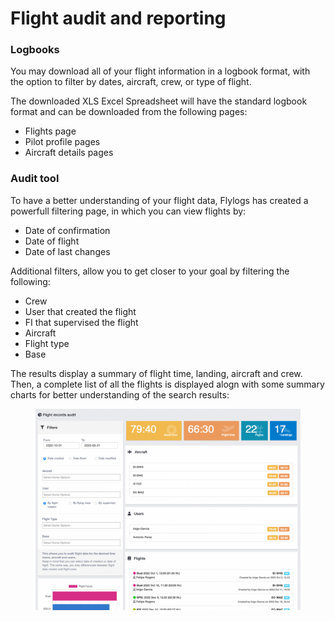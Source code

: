 # Flight audit and reporting

### Logbooks

You may download all of your flight information in a logbook format, with the option to filter by dates, aircraft, crew, or type of flight.

The downloaded XLS Excel Spreadsheet will have the standard logbook format and can be downloaded from the following pages:

* Flights page
* Pilot profile pages
* Aircraft details pages

### Audit tool

To have a better understanding of your flight data, Flylogs has created a powerfull filtering page, in which you can view flights by:

* Date of confirmation
* Date of flight
* Date of last changes

Additional filters, allow you to get closer to your goal by filtering the following:

* Crew
* User that created the flight
* FI that supervised the flight
* Aircraft
* Flight type
* Base

The results display a summary of flight time, landing, aircraft and crew. Then, a complete list of all the flights is displayed alogn with some summary charts for better understanding of the search results:

<figure><img src="../.gitbook/assets/Screenshot 2023-03-31 at 18.36.37.png" alt=""><figcaption></figcaption></figure>
